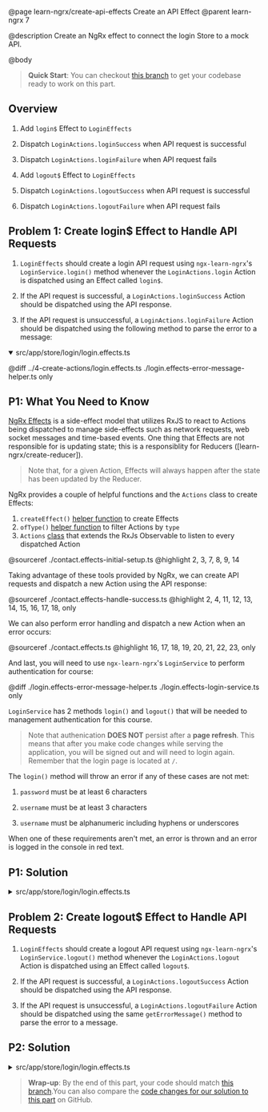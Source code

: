 @page learn-ngrx/create-api-effects Create an API Effect
@parent learn-ngrx 7

@description Create an NgRx effect to connect the login Store to a mock API.

@body

> **Quick Start**: You can checkout [this branch](https://github.com/bitovi/angular-ngrx-chat/tree/test-actions) to get your codebase ready to work on this part.

## Overview

1. Add `login$` Effect to `LoginEffects`

2. Dispatch `LoginActions.loginSuccess` when API request is successful

3. Dispatch `LoginActions.loginFailure` when API request fails

1. Add `logout$` Effect to `LoginEffects`

2. Dispatch `LoginActions.logoutSuccess` when API request is successful

3. Dispatch `LoginActions.logoutFailure` when API request fails

## Problem 1: Create login$ Effect to Handle API Requests

1. `LoginEffects` should create a login API request using `ngx-learn-ngrx`'s `LoginService.login()` method whenever the `LoginActions.login` Action is dispatched using an Effect called `login$`.

2. If the API request is successful, a `LoginActions.loginSuccess` Action should be dispatched using the API response.

3. If the API request is unsuccessful, a `LoginActions.loginFailure` Action should be dispatched using the following method to parse the error to a message:

<details open>
<summary>src/app/store/login/login.effects.ts</summary>

@diff ../4-create-actions/login.effects.ts ./login.effects-error-message-helper.ts only

</details>

## P1: What You Need to Know

[NgRx Effects](https://ngrx.io/guide/effects) is a side-effect model that utilizes RxJS to react to Actions being dispatched to manage side-effects such as network requests, web socket messages and time-based events. One thing that Effects are not responsible for is updating state; this is a responsiblity for Reducers ([learn-ngrx/create-reducer]).

> Note that, for a given Action, Effects will always happen after the state has been updated by the Reducer.

NgRx provides a couple of helpful functions and the `Actions` class to create Effects:

1. `createEffect()` [helper function](https://ngrx.io/api/effects/createEffect) to create Effects
2. `ofType()` [helper function](https://ngrx.io/api/effects/ofType) to filter Actions by `type`
3. `Actions` [class](https://ngrx.io/api/effects/Actions) that extends the RxJs Observable to listen to every dispatched Action

@sourceref ./contact.effects-initial-setup.ts
@highlight 2, 3, 7, 8, 9, 14

Taking advantage of these tools provided by NgRx, we can create API requests and dispatch a new Action using the API response:

@sourceref ./contact.effects-handle-success.ts
@highlight 2, 4, 11, 12, 13, 14, 15, 16, 17, 18, only

We can also perform error handling and dispatch a new Action when an error occurs:

@sourceref ./contact.effects.ts
@highlight 16, 17, 18, 19, 20, 21, 22, 23, only

And last, you will need to use `ngx-learn-ngrx`'s `LoginService` to perform authentication for course:

@diff ./login.effects-error-message-helper.ts ./login.effects-login-service.ts only

`LoginService` has 2 methods `login()` and `logout()` that will be needed to management authentication for this course.

> Note that authenication **DOES NOT** persist after a **page refresh**. This means that after you make code changes while serving the application, you will be signed out and will need to login again. Remember that the login page is located at `/`.

The `login()` method will throw an error if any of these cases are not met:

1. `password` must be at least 6 characters

2. `username` must be at least 3 characters

3. `username` must be alphanumeric including hyphens or underscores

When one of these requirements aren't met, an error is thrown and an error is logged in the console in red text.

## P1: Solution

<details>
<summary>src/app/store/login/login.effects.ts</summary>

@diff ./login.effects-error-message-helper.ts ./login.effects-login-effect.ts only

</details>

## Problem 2: Create logout$ Effect to Handle API Requests

1. `LoginEffects` should create a logout API request  using `ngx-learn-ngrx`'s `LoginService.logout()` method whenever the `LoginActions.logout` Action is dispatched using an Effect called `logout$`.

2. If the API request is successful, a `LoginActions.logoutSuccess` Action should be dispatched using the API response. 

3. If the API request is unsuccessful, a `LoginActions.logoutFailure` Action should be dispatched using the same `getErrorMessage()` method to parse the error to a message.

## P2: Solution

<details>
<summary>src/app/store/login/login.effects.ts</summary>

@diff ./login.effects-login-effect.ts ./login.effects.ts only

</details>

> **Wrap-up**: By the end of this part, your code should match [this branch](https://github.com/bitovi/angular-ngrx-chat/tree/create-api-effects).You can also compare the [code changes for our solution to this part](https://github.com/bitovi/angular-ngrx-chat/compare/test-actions...create-api-effects) on GitHub.
